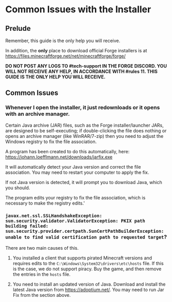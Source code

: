 # Common Issues with the Installer
## Prelude
Remember, this guide is the only help you will receive.

In addition, the **only** place to download official Forge installers is at https://files.minecraftforge.net/net/minecraftforge/forge/

**DO NOT POST ANY LOGS TO #tech-support IN THE FORGE DISCORD. YOU WILL NOT RECEIVE ANY HELP, IN ACCORDANCE WITH #rules 11. THIS GUIDE IS THE ONLY HELP YOU WILL RECEIVE.**

## Common Issues
### Whenever I open the installer, it just redownloads or it opens with an archive manager. 

Certain Java archive (JAR) files, such as the Forge installer/launcher JARs, are designed to be self-executing; if double-clicking the file does nothing or opens an archive manager (like WinRAR/7-zip) then you need to adjust the Windows registry to fix the file association.

A program has been created to do this automatically, here: https://johann.loefflmann.net/downloads/jarfix.exe

It will automatically detect your Java version and correct the file association. You may need to restart your computer to apply the fix. 

If not Java version is detected, it will prompt you to download Java, which you should.

The program edits your registry to fix the file association, which is necessary to make the registry edits.'

### `javax.net.ssl.SSLHandshakeException: sun.security.validator.ValidatorException: PKIX path building failed: sun.security.provider.certpath.SunCertPathBuilderException: unable to find valid certification path to requested target`?

There are two main causes of this. 

1. You installed a client that supports pirated Minecraft versions and requires edits to the `C:\Windows\System32\drivers\etc\hosts` file. If this is the case, we do not support piracy. Buy the game, and then remove the entries in the `hosts` file. 

2. You need to install an updated version of Java. Download and install the latest Java version from https://adoptium.net/. You may need to run Jar Fix from the section above.

